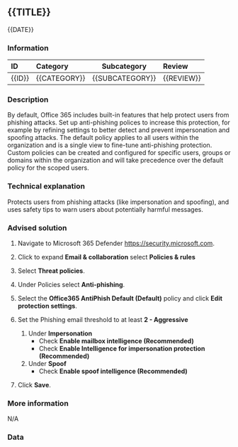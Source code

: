 ## {{TITLE}}

{{DATE}}

###  Information

| ID     | Category     | Subcategory     | Review     |
| :----- | :----------- | --------------- | :--------- |
| {{ID}} | {{CATEGORY}} | {{SUBCATEGORY}} | {{REVIEW}} |

### Description

By default, Office 365 includes built-in features that help protect users from phishing attacks. Set up anti-phishing polices to increase this protection, for example by refining settings to better detect and prevent impersonation and spoofing attacks. The default policy applies to all users within the organization and is a single view to fine-tune anti-phishing protection. Custom policies can be created and configured for specific users, groups or domains within the organization and will take precedence over the default policy for the scoped users.

### Technical explanation

Protects users from phishing attacks (like impersonation and spoofing), and uses safety tips to warn users about potentially harmful messages.

### Advised solution

1. Navigate to Microsoft 365 Defender https://security.microsoft.com.
2. Click to expand **Email & collaboration** select **Policies & rules**
3. Select **Threat policies**.
4. Under Policies select **Anti-phishing**.
5. Select the **Office365 AntiPhish Default (Default)** policy and click **Edit protection settings**.
6. Set the Phishing email threshold to at least **2 - Aggressive**
   1. Under **Impersonation**
      - Check **Enable mailbox intelligence (Recommended)**
      - Check **Enable Intelligence for impersonation protection (Recommended)**
   2. Under **Spoof**
      - Check **Enable spoof intelligence (Recommended)**

7. Click **Save**.

### More information

N/A

### Data